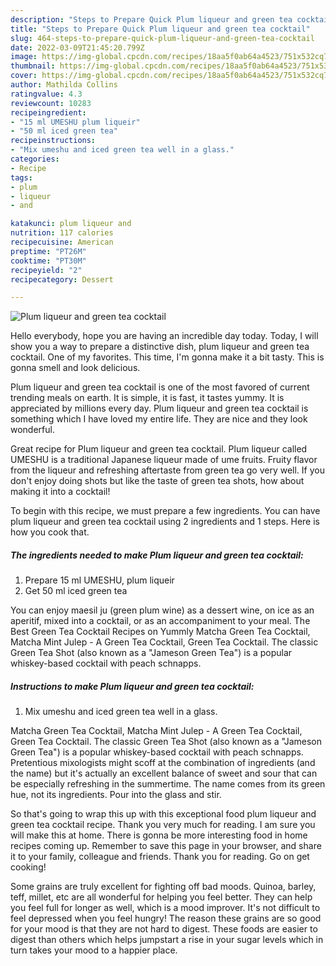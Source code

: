 ```yaml
---
description: "Steps to Prepare Quick Plum liqueur and green tea cocktail"
title: "Steps to Prepare Quick Plum liqueur and green tea cocktail"
slug: 464-steps-to-prepare-quick-plum-liqueur-and-green-tea-cocktail
date: 2022-03-09T21:45:20.799Z
image: https://img-global.cpcdn.com/recipes/18aa5f0ab64a4523/751x532cq70/plum-liqueur-and-green-tea-cocktail-recipe-main-photo.jpg
thumbnail: https://img-global.cpcdn.com/recipes/18aa5f0ab64a4523/751x532cq70/plum-liqueur-and-green-tea-cocktail-recipe-main-photo.jpg
cover: https://img-global.cpcdn.com/recipes/18aa5f0ab64a4523/751x532cq70/plum-liqueur-and-green-tea-cocktail-recipe-main-photo.jpg
author: Mathilda Collins
ratingvalue: 4.3
reviewcount: 10283
recipeingredient:
- "15 ml UMESHU plum liqueir"
- "50 ml iced green tea"
recipeinstructions:
- "Mix umeshu and iced green tea well in a glass."
categories:
- Recipe
tags:
- plum
- liqueur
- and

katakunci: plum liqueur and 
nutrition: 117 calories
recipecuisine: American
preptime: "PT26M"
cooktime: "PT30M"
recipeyield: "2"
recipecategory: Dessert

---
```



![Plum liqueur and green tea cocktail](https://img-global.cpcdn.com/recipes/18aa5f0ab64a4523/751x532cq70/plum-liqueur-and-green-tea-cocktail-recipe-main-photo.jpg)

Hello everybody, hope you are having an incredible day today. Today, I will show you a way to prepare a distinctive dish, plum liqueur and green tea cocktail. One of my favorites. This time, I'm gonna make it a bit tasty. This is gonna smell and look delicious.

Plum liqueur and green tea cocktail is one of the most favored of current trending meals on earth. It is simple, it is fast, it tastes yummy. It is appreciated by millions every day. Plum liqueur and green tea cocktail is something which I have loved my entire life. They are nice and they look wonderful.

Great recipe for Plum liqueur and green tea cocktail. Plum liqueur called UMESHU is a traditional Japanese liqueur made of ume fruits. Fruity flavor from the liqueur and refreshing aftertaste from green tea go very well. If you don&#39;t enjoy doing shots but like the taste of green tea shots, how about making it into a cocktail!


To begin with this recipe, we must prepare a few ingredients. You can have plum liqueur and green tea cocktail using 2 ingredients and 1 steps. Here is how you cook that.

<!--inarticleads1-->

##### The ingredients needed to make Plum liqueur and green tea cocktail:

1. Prepare 15 ml UMESHU, plum liqueir
1. Get 50 ml iced green tea


You can enjoy maesil ju (green plum wine) as a dessert wine, on ice as an aperitif, mixed into a cocktail, or as an accompaniment to your meal. The Best Green Tea Cocktail Recipes on Yummly Matcha Green Tea Cocktail, Matcha Mint Julep - A Green Tea Cocktail, Green Tea Cocktail. The classic Green Tea Shot (also known as a &#34;Jameson Green Tea&#34;) is a popular whiskey-based cocktail with peach schnapps. 

<!--inarticleads2-->

##### Instructions to make Plum liqueur and green tea cocktail:

1. Mix umeshu and iced green tea well in a glass.


Matcha Green Tea Cocktail, Matcha Mint Julep - A Green Tea Cocktail, Green Tea Cocktail. The classic Green Tea Shot (also known as a &#34;Jameson Green Tea&#34;) is a popular whiskey-based cocktail with peach schnapps. Pretentious mixologists might scoff at the combination of ingredients (and the name) but it&#39;s actually an excellent balance of sweet and sour that can be especially refreshing in the summertime. The name comes from its green hue, not its ingredients. Pour into the glass and stir. 

So that's going to wrap this up with this exceptional food plum liqueur and green tea cocktail recipe. Thank you very much for reading. I am sure you will make this at home. There is gonna be more interesting food in home recipes coming up. Remember to save this page in your browser, and share it to your family, colleague and friends. Thank you for reading. Go on get cooking!

Some grains are truly excellent for fighting off bad moods. Quinoa, barley, teff, millet, etc are all wonderful for helping you feel better. They can help you feel full for longer as well, which is a mood improver. It's not difficult to feel depressed when you feel hungry! The reason these grains are so good for your mood is that they are not hard to digest. These foods are easier to digest than others which helps jumpstart a rise in your sugar levels which in turn takes your mood to a happier place.

